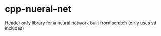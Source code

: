 # cpp-nueral-net
Header only library for a neural network built from scratch (only uses stl includes)
